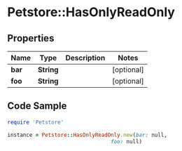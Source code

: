 # Petstore::HasOnlyReadOnly

## Properties

Name | Type | Description | Notes
------------ | ------------- | ------------- | -------------
**bar** | **String** |  | [optional] 
**foo** | **String** |  | [optional] 

## Code Sample

```ruby
require 'Petstore'

instance = Petstore::HasOnlyReadOnly.new(bar: null,
                                 foo: null)
```


